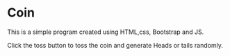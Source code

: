 # Coin
This is a simple program created using HTML,css, Bootstrap and JS.

Click the toss button to toss the coin and generate Heads or tails randomly.
